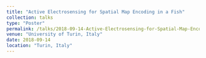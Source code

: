 ```yaml
---
title: "Active Electrosensing for Spatial Map Encoding in a Fish"
collection: talks
type: "Poster"
permalink: /talks/2018-09-14-Active-Electrosensing-for-Spatial-Map-Encoding-in-a-Fish
venue: "University of Turin, Italy"
date: 2018-09-14
location: "Turin, Italy"
---
```

